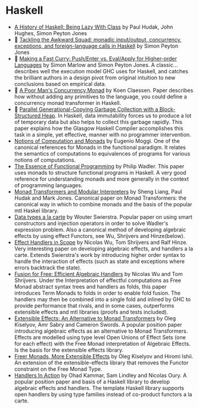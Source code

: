 # Haskell

* [A History of Haskell: Being Lazy With Class](http://research.microsoft.com/en-us/um/people/simonpj/papers/history-of-haskell/history.pdf) by Paul Hudak, John Hughes, Simon Peyton Jones
* :scroll: [Tackling the Awkward Squad: monadic input/output, concurrency, exceptions, and foreign-language calls in Haskell](tackling-the-awkward-squad-monadic-input-output-concurrency-exceptions-and-foreign-language-calls-in-haskell.pdf) by Simon Peyton Jones
* :scroll: [Making a Fast Curry: Push/Enter vs. Eval/Apply for Higher-order Languages](making-a-fast-curry-push-enter-versus-eval-apply-for-higher-order-languages.pdf) by Simon Marlow and Simon Peyton Jones. A classic... describes well the execution model GHC uses for Haskell, and catches the brilliant authors in a design pivot from original intuition to new conclusions based on empirical data.
* :scroll: [A Poor Man's Concurrency Monad](a-poor-mans-concurrency-monad.pdf) by Koen Claessen. Paper describes how without adding any primitives to the language, you could define a concurrency monad transformer in Haskell.
* :scroll: [Parallel Generational-Copying Garbage Collection with a Block-Structured Heap](../garbage_collection/parallel_generational_copying_garbage_collection_with_a_block_structured_heap.pdf). In Haskell, data immutability forces us to produce a lot of temporary data but also helps to collect this garbage rapidly. This paper explains how the Glasgow Haskell Compiler accomplishes this task in a simple, yet effective, manner with no programmer intervention.
* [Notions of Computation and Monads](https://ac.els-cdn.com/0890540191900524/1-s2.0-0890540191900524-main.pdf?_tid=45497e1c-b5c9-11e7-963f-00000aacb361&acdnat=1508526351_2f3bf288ce0f81ff89fb10ece92eeb9e) by Eugenio Moggi. One of the canonical references for Monads in the functional paradigm. It relates the semantics of computations to equivalences of programs for various notions of computations.
* [The Essence of Functional Programming](https://page.mi.fu-berlin.de/scravy/realworldhaskell/materialien/the-essence-of-functional-programming.pdf) by Philip Wadler. This paper uses monads to structure functional programs in Haskell. A very good reference for understanding monads and more generally in the context of programming languages.
* [Monad Transformers and Modular Interpreters](http://haskell.cs.yale.edu/wp-content/uploads/2011/02/POPL96-Modular-interpreters.pdf) by Sheng Liang, Paul Hudak and Mark Jones. Canonical paper on Monad Transformers: the canonical way in which to combine monads and the basis of the popular mtl Haskel library.
* [Data types a la carte](http://www.cs.ru.nl/~W.Swierstra/Publications/DataTypesALaCarte.pdf) by Wouter Swierstra. Popular paper on using smart constructors and injection operators in order to solve Wadler's expression problem. Also a canonical method of developing algebraic effects by using effect Functors, see Wu, Shrijvers and Hinze(below).
* [Effect Handlers in Scope](http://www.cs.ox.ac.uk/people/nicolas.wu/papers/Scope.pdf) by Nicolas Wu, Tom Shrijvers and Ralf Hinze. Very interesting paper on developing algebraic effects, and handlers a la carte. Extends Swierstra's work by introducing higher order syntax to handle the interaction of effects (such as state and exceptions where errors backtrack the state). 
* [Fusion for Free: Efficient Algebraic Handlers](https://people.cs.kuleuven.be/~tom.schrijvers/Research/papers/mpc2015.pdf) by Nicolas Wu and Tom Shrijvers. Under the Interpretation of effectful computations as Free Monad abstract syntax trees and handlers as folds, this paper introduces Term Monads to folds in order to enable fold fusion. The handlers may then be combined into a single fold and inlined by GHC to provide performance that rivals, and in some cases, outperforms extensible effects and mtl libraries (proofs and tests included).
* [Extensible Effects: An Alternative to Monad Transformers](http://okmij.org/ftp/Haskell/extensible/exteff.pdf) by Oleg Kiselyov, Amr Sabry and Cameron Swords. A popular position paper introducing algebraic effects as an alternative to Monad Transformers. Effects are modelled using type level Open Unions of Effect Sets (one for each effect) with the Free Monad interpretation of Algebraic Effects. Is the basis for the extensible effects library.
* [Freer Monads, More Extensible Effects](http://okmij.org/ftp/Haskell/extensible/more.pdf) by Oleg Kiselyov and Hiromi Ishii. An extension of the extensible-effects library that removes the Functor constraint on the Free Monad Type.
* [Handlers In Action](http://homepages.inf.ed.ac.uk/slindley/papers/handlers.pdf) by Ohad Kammar, Sam Lindley and Nicolas Oury. A popular position paper and basis of a Haskell library to develop algebraic effects and handlers. The template Haskell library supports open handlers by using type families instead of co-product functors a la carte. 